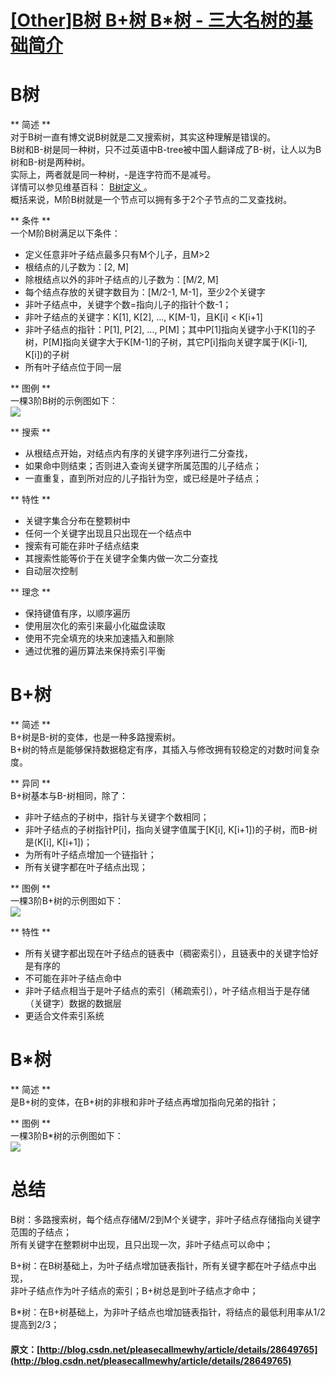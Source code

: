 #  [ [Other]B树 B+树 B*树 - 三大名树的基础简介 ](/pleasecallmewhy/article/details/28649765)

#  B树 

** 简述 **   
对于B树一直有博文说B树就是二叉搜索树，其实这种理解是错误的。   
B树和B-树是同一种树，只不过英语中B-tree被中国人翻译成了B-树，让人以为B树和B-树是两种树。   
实际上，两者就是同一种树，-是连字符而不是减号。   
详情可以参见维基百科： [ B树定义 ](http://zh.wikipedia.org/wiki/B%E6%A0%91) 。   
概括来说，M阶B树就是一个节点可以拥有多于2个子节点的二叉查找树。 

** 条件 **   
一个M阶B树满足以下条件： 

  * 定义任意非叶子结点最多只有M个儿子，且M>2 
  * 根结点的儿子数为：[2, M] 
  * 除根结点以外的非叶子结点的儿子数为：[M/2, M] 
  * 每个结点存放的关键字数目为：[M/2-1, M-1]，至少2个关键字 
  * 非叶子结点中，关键字个数=指向儿子的指针个数-1； 
  * 非叶子结点的关键字：K[1], K[2], …, K[M-1]，且K[i] < K[i+1] 
  * 非叶子结点的指针：P[1], P[2], …, P[M]；其中P[1]指向关键字小于K[1]的子树，P[M]指向关键字大于K[M-1]的子树，其它P[i]指向关键字属于(K[i-1], K[i])的子树 
  * 所有叶子结点位于同一层 

** 图例 **   
一棵3阶B树的示例图如下：   
![](http://blog.callmewhy.com/images/B%E6%A0%91.png)

** 搜索 **

  * 从根结点开始，对结点内有序的关键字序列进行二分查找， 
  * 如果命中则结束；否则进入查询关键字所属范围的儿子结点； 
  * 一直重复，直到所对应的儿子指针为空，或已经是叶子结点； 

** 特性 **

  * 关键字集合分布在整颗树中 
  * 任何一个关键字出现且只出现在一个结点中 
  * 搜索有可能在非叶子结点结束 
  * 其搜索性能等价于在关键字全集内做一次二分查找 
  * 自动层次控制 

** 理念 **

  * 保持键值有序，以顺序遍历 
  * 使用层次化的索引来最小化磁盘读取 
  * 使用不完全填充的块来加速插入和删除 
  * 通过优雅的遍历算法来保持索引平衡 

#  B+树 

** 简述 **   
B+树是B-树的变体，也是一种多路搜索树。   
B+树的特点是能够保持数据稳定有序，其插入与修改拥有较稳定的对数时间复杂度。 

** 异同 **   
B+树基本与B-树相同，除了： 

  * 非叶子结点的子树中，指针与关键字个数相同； 
  * 非叶子结点的子树指针P[i]，指向关键字值属于[K[i], K[i+1])的子树，而B-树是(K[i], K[i+1])； 
  * 为所有叶子结点增加一个链指针； 
  * 所有关键字都在叶子结点出现； 

** 图例 **   
一棵3阶B+树的示例图如下：   
![](http://blog.callmewhy.com/images/B+%E6%A0%91.JPG)

** 特性 **

  * 所有关键字都出现在叶子结点的链表中（稠密索引），且链表中的关键字恰好是有序的 
  * 不可能在非叶子结点命中 
  * 非叶子结点相当于是叶子结点的索引（稀疏索引），叶子结点相当于是存储（关键字）数据的数据层 
  * 更适合文件索引系统 

#  B*树 

** 简述 **   
是B+树的变体，在B+树的非根和非叶子结点再增加指向兄弟的指针； 

** 图例 **   
一棵3阶B*树的示例图如下：   
![](http://blog.callmewhy.com/images/B++%E6%A0%91.JPG)

#  总结 

B树：多路搜索树，每个结点存储M/2到M个关键字，非叶子结点存储指向关键字范围的子结点；   
所有关键字在整颗树中出现，且只出现一次，非叶子结点可以命中； 

B+树：在B树基础上，为叶子结点增加链表指针，所有关键字都在叶子结点中出现，   
非叶子结点作为叶子结点的索引；B+树总是到叶子结点才命中； 

B*树：在B+树基础上，为非叶子结点也增加链表指针，将结点的最低利用率从1/2提高到2/3； 
#### 原文：[http://blog.csdn.net/pleasecallmewhy/article/details/28649765](http://blog.csdn.net/pleasecallmewhy/article/details/28649765)